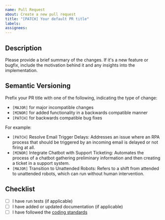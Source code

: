 ```yaml
---
name: Pull Request
about: Create a new pull request
title: "[PATCH] Your default PR title"
labels:
assignees:
---
```


## Description

Please provide a brief summary of the changes. If it's a new feature or bugfix, include the motivation behind it and any insights into the implementation.

## Semantic Versioning

Prefix your PR title with one of the following, indicating the type of change:

- `[MAJOR]` for major incompatible changes
- `[MINOR]` for added functionality in a backwards compatible manner
- `[PATCH]` for backwards compatible bug fixes

For example:

- `[PATCH]` Resolve Email Trigger Delays: Addresses an issue where an RPA process that should be triggered by an incoming email is delayed or not firing at all.
- `[MINOR]` Integrate Chatbot with Support Ticketing: Automates the process of a chatbot gathering preliminary information and then creating a ticket in a support system.
- `[MAJOR]` Transition to Unattended Robots: Refers to a shift from attended to unattended robots, which can run without human intervention.

## Checklist

- [ ] I have run tests (if applicable)
- [ ] I have added or updated documentation (if applicable)
- [ ] I have followed the [coding standards](LINK_TO_YOUR_CODING_STANDARDS)
